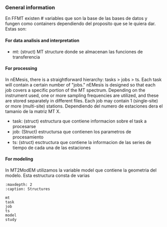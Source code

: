 ### General information

En FFMT existen # variables que son la base de las bases de datos y fungen como containers dependiendo del proposito que se le quiera dar.
Estas son:

#### For data analisis and interpretation
- mt: (struct) MT structure donde se almacenan las funciones de transferencia

#### For processing
In nEMesis, there is a straightforward hierarchy: tasks > jobs > ts. Each task will contain a certain number of "jobs." nEMesis is designed so that each job covers a specific portion of the MT spectrum. Depending on the instrument used, one or more sampling frequencies are utilized, and these are stored separately in different files. Each job may contain 1 (single-site) or more (multi-site) stations. Dependiendo del numero de estaciones dera el tamanio de la matriz MT X.
- task: (struct) estructura que contiene informacion sobre el task a procesarse
- job: (Struct) estructursa que contienen los parametros de procesamiento
- ts: (struct) esctructura que contiene la informacion de las series de tiempo de cada una de las estaciones

#### For modeling
In MT2ModEM utilizamos la variable model que contiene la geometria del modelo. Esta estructura consta de varias 

```{toctree}
:maxdepth: 2
:caption: Structures

mt
task
job
ts
model
study
